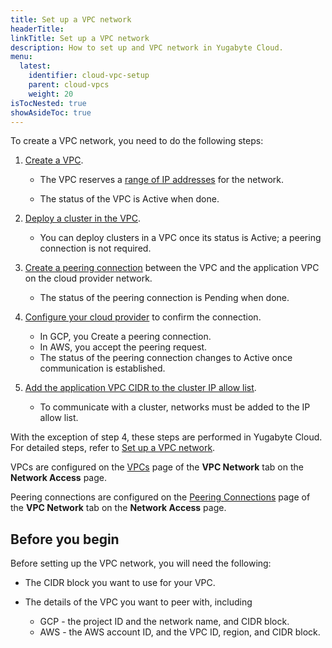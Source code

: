 ```yaml
---
title: Set up a VPC network
headerTitle: 
linkTitle: Set up a VPC network
description: How to set up and VPC network in Yugabyte Cloud.
menu:
  latest:
    identifier: cloud-vpc-setup
    parent: cloud-vpcs
    weight: 20
isTocNested: true
showAsideToc: true
---
```


To create a VPC network, you need to do the following steps:

1. [Create a VPC](../cloud-add-vpc/#create-a-vpc/).

    - The VPC reserves a [range of IP addresses](#setting-the-cidr-and-sizing-your-vpc) for the network.

    - The status of the VPC is Active when done.

1. [Deploy a cluster in the VPC](../cloud-add-vpc/#deploy-a-cluster-in-the-vpc/).

    - You can deploy clusters in a VPC once its status is Active; a peering connection is not required.

1. [Create a peering connection](../cloud-add-peering/#create-a-peering-connection/) between the VPC and the application VPC on the cloud provider network.

    - The status of the peering connection is Pending when done.

1. [Configure your cloud provider](../cloud-add-peering/#configure-the-cloud-provider/) to confirm the connection.

    - In GCP, you Create a peering connection.
    - In AWS, you accept the peering request.
    - The status of the peering connection changes to Active once communication is established.

1. [Add the application VPC CIDR to the cluster IP allow list](../cloud-add-peering/#configure-the-cloud-provider/).

    - To communicate with a cluster, networks must be added to the IP allow list.

With the exception of step 4, these steps are performed in Yugabyte Cloud. For detailed steps, refer to [Set up a VPC network](../cloud-vpc-setup).

VPCs are configured on the [VPCs](../cloud-add-vpc/) page of the **VPC Network** tab on the **Network Access** page.

Peering connections are configured on the [Peering Connections](../cloud-add-peering) page of the **VPC Network** tab on the **Network Access** page.

## Before you begin

Before setting up the VPC network, you will need the following:

- The CIDR block you want to use for your VPC.
- The details of the VPC you want to peer with, including

  - GCP - the project ID and the network name, and CIDR block.
  - AWS - the AWS account ID, and the VPC ID, region, and CIDR block.

